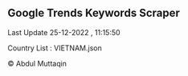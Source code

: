 

## Google Trends Keywords Scraper 
 
Last Update 25-12-2022 , 11:15:50

Country List :
VIETNAM.json



© Abdul Muttaqin 
